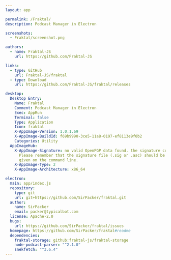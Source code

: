 ```yaml
---
layout: app

permalink: /Fraktal/
description: Podcast Manager in Electron

screenshots:
  - Fraktal/screenshot.png

authors:
  - name: Fraktal-JS
    url: https://github.com/Fraktal-JS

links:
  - type: GitHub
    url: Fraktal-JS/fraktal
  - type: Download
    url: https://github.com/Fraktal-JS/fraktal/releases

desktop:
  Desktop Entry:
    Name: Fraktal
    Comment: Podcast Manager in Electron
    Exec: AppRun
    Terminal: false
    Type: Application
    Icon: fraktal
    X-AppImage-Version: 1.0.1.69
    X-AppImage-BuildId: f69b9990-3ce5-11a8-0197-ef8113e9f0b2
    Categories: Utility
  AppImageHub:
    X-AppImage-Signature: no valid OpenPGP data found. the signature could not be verified.
      Please remember that the signature file (.sig or .asc) should be the first file
      given on the command line.
    X-AppImage-Type: 2
    X-AppImage-Architecture: x86_64

electron:
  main: app/index.js
  repository:
    type: git
    url: git+https://github.com/SirPacker/fraktal.git
  author:
    name: SirPacker
    email: packer@typicalbot.com
  license: Apache-2.0
  bugs:
    url: https://github.com/SirPacker/fraktal/issues
  homepage: https://github.com/SirPacker/fraktal#readme
  dependencies:
    fraktal-storage: github:fraktal-js/fraktal-storage
    node-podcast-parser: "^2.1.0"
    snekfetch: "^3.6.4"
---
```

